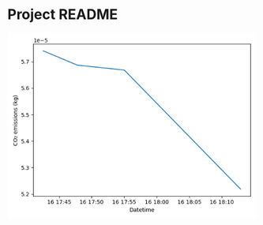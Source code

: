 # Project README

<!-- EMISSIONS_GRAPH -->
![Emissions Over Time](codecarbon_artifacts/emissions_trend.png)
<!-- END_EMISSIONS_GRAPH -->

